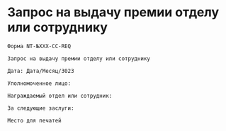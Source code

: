 # Запрос на выдачу премии отделу или сотруднику

`Форма NT-№ХХХ-CC-REQ`

`Запрос на выдачу премии отделу или сотруднику`

`Дата: Дата/Месяц/3023`

`Уполномоченное лицо:`

`Награждаемый отдел или сотрудник:`

`За следующие заслуги:`

`Место для печатей`
